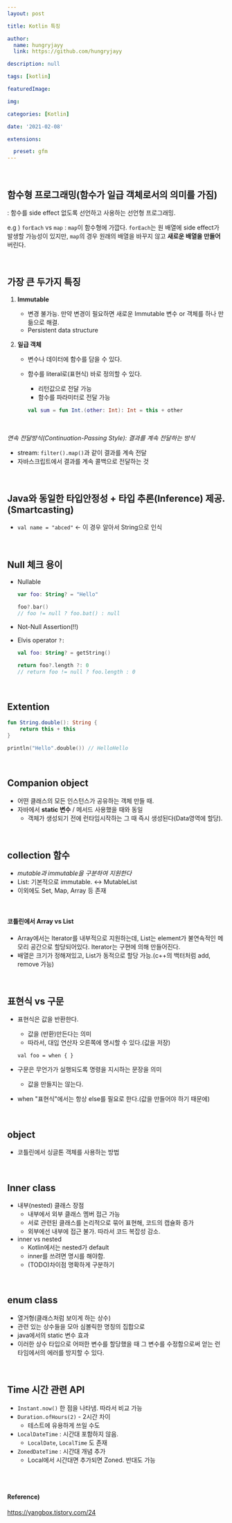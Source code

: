 ```yaml
---
layout: post

title: Kotlin 특징

author: 
  name: hungryjayy
  link: https://github.com/hungryjayy

description: null

tags: [kotlin]

featuredImage: 

img: 

categories: [Kotlin]

date: '2021-02-08'

extensions:

  preset: gfm
---
```


<br>

## 함수형 프로그래밍(함수가 일급 객체로서의 의미를 가짐)

: 함수를 side effect 없도록 선언하고 사용하는 선언형 프로그래밍.

e.g ) `forEach` vs `map` : `map`이 함수형에 가깝다. `forEach`는 원 배열에 side effect가 발생할 가능성이 있지만, `map`의 경우 원래의 배열을 바꾸지 않고 **새로운 배열을 만들어**버린다.

<br>

## 가장 큰 두가지 특징

1. **Immutable**
   
   * 변경 불가능. 만약 변경이 필요하면 새로운 Immutable 변수 or 객체를 하나 만듦으로 해결.
   * Persistent data structure
2. **일급 객체**
   
   * 변수나 데이터에 함수를 담을 수 있다.
   * 함수를 literal로(표현식) 바로 정의할 수 있다.
     * 리턴값으로 전달 가능
     * 함수를 파라미터로 전달 가능
     
     ```kotlin
     val sum = fun Int.(other: Int): Int = this + other
     ```

<br>

*연속 전달방식(Continuation-Passing Style): 결과를 계속 전달하는 방식*

* stream: `filter().map()`과 같이 결과를 계속 전달
* 자바스크립트에서 결과를 계속 콜백으로 전달하는 것

<br>

## Java와 동일한 타입안정성 + 타입 추론(Inference) 제공.(Smartcasting)

* `val name = "abced"` <- 이 경우 알아서 String으로 인식

<br>

## Null 체크 용이

* Nullable

  ```kotlin
  var foo: String? = "Hello"
  
  foo?.bar()
  // foo != null ? foo.bat() : null
  ```

* Not-Null Assertion(!!)

* Elvis operator `?:`

  ```kotlin
  val foo: String? = getString()
  
  return foo?.length ?: 0
  // return foo != null ? foo.length : 0
  ```

<br>

## Extention

```Kotlin
fun String.double(): String {
	return this + this
}

println("Hello".double()) // HelloHello
```

<br>

## Companion object

* 어떤 클래스의 모든 인스턴스가 공유하는 객체 만들 때.
* 자바에서 **static 변수** / 메서드 사용했을 때와 동일
  * 객체가 생성되기 전에 런타임시작하는 그 때 즉시 생성된다(Data영역에 할당).

<br>

## collection 함수

* *mutable과 immutable을 구분하여 지원한다*
* List: 기본적으로 immutable. <-> MutableList
* 이외에도 Set, Map, Array 등 존재

<br>

#### 코틀린에서 Array vs List

* Array에서는 Iterator를 내부적으로 지원하는데, List는 element가 불연속적인 메모리 공간으로 할당되어있다. Iterator는 구현에 의해 만들어진다.
* 배열은 크기가 정해져있고, List가 동적으로 할당 가능.(c++의 백터처럼 add, remove 가능)

<br>

## 표현식 vs 구문

* 표현식은 값을 반환한다.

  * 값을 (반환)만든다는 의미
  * 따라서, 대입 연산자 오른쪽에 명시할 수 있다.(값을 저장)

  `val foo = when { }`

* 구문은 무언가가 실행되도록 명령을 지시하는 문장을 의미

  * 값을 만들지는 않는다.

* when "표현식"에서는 항상 else를 필요로 한다.(값을 만들어야 하기 때문에)

<br>

## object

* 코틀린에서 싱글톤 객체를 사용하는 방법

<br>

## Inner class

* 내부(nested) 클래스 장점
  * 내부에서 외부 클래스 멤버 접근 가능
  * 서로 관련된 클래스를 논리적으로 묶어 표현해, 코드의 캡슐화 증가
  * 외부에선 내부에 접근 불가. 따라서 코드 복잡성 감소.
* inner vs nested
  * Kotlin에서는 nested가 default
  * inner를 쓰려면 명시를 해야함.
  * (TODO)차이점 명확하게 구분하기

<br>

## enum class

* 열거형(클래스처럼 보이게 하는 상수)
* 관련 있는 상수들을 모아 심볼릭한 명칭의 집합으로
* java에서의 static 변수 효과
* 이러한 상수 타입으로 어떠한 변수를 할당했을 때 그 변수를 수정함으로써 얻는 런타임에서의 에러를 방지할 수 있다.

<br>

## Time 시간 관련 API

* `Instant.now()` 한 점을 나타냄. 따라서 비교 가능
* `Duration.ofHours(2)` - 2시간  차이
  * 테스트에 유용하게 쓰일 수도
* `LocalDateTime` : 시간대 포함하지 않음.
  * `LocalDate`, `LocalTime` 도 존재
* `ZonedDateTime` : 시간대 개념 추가
  * Local에서 시간대면 추가되면 Zoned. 반대도 가능

<br><br>

#### Reference)

https://yangbox.tistory.com/24
